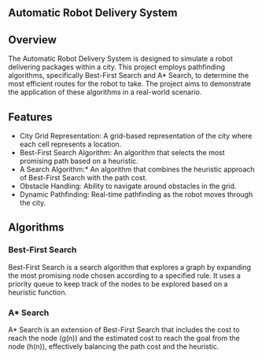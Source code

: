 ## Automatic Robot Delivery System
## Overview
The Automatic Robot Delivery System is designed to simulate a robot delivering packages within a city. This project employs pathfinding algorithms, specifically Best-First Search and A* Search, to determine the most efficient routes for the robot to take. The project aims to demonstrate the application of these algorithms in a real-world scenario.

## Features
- City Grid Representation: A grid-based representation of the city where each cell represents a location.
- Best-First Search Algorithm: An algorithm that selects the most promising path based on a heuristic.
- A Search Algorithm:* An algorithm that combines the heuristic approach of Best-First Search with the path cost.
- Obstacle Handling: Ability to navigate around obstacles in the grid.
- Dynamic Pathfinding: Real-time pathfinding as the robot moves through the city.
## Algorithms
### Best-First Search
Best-First Search is a search algorithm that explores a graph by expanding the most promising node chosen according to a specified rule. It uses a priority queue to keep track of the nodes to be explored based on a heuristic function.
### A* Search
A* Search is an extension of Best-First Search that includes the cost to reach the node (g(n)) and the estimated cost to reach the goal from the node (h(n)), effectively balancing the path cost and the heuristic.
 
